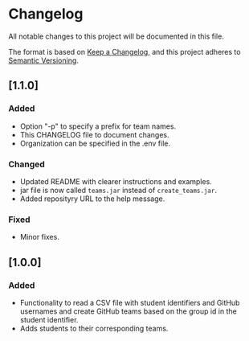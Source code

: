 # Changelog

All notable changes to this project will be documented in this file.

The format is based on [Keep a Changelog](https://keepachangelog.com/en/1.1.0/),
and this project adheres to [Semantic Versioning](https://semver.org/spec/v2.0.0.html).

## [1.1.0]

### Added

- Option "-p" to specify a prefix for team names.
- This CHANGELOG file to document changes.
- Organization can be specified in the .env file.

### Changed

- Updated README with clearer instructions and examples.
- jar file is now called `teams.jar` instead of `create_teams.jar`.
- Added reposityry URL to the help message.

### Fixed

- Minor fixes.


## [1.0.0]


### Added

- Functionality to read a CSV file with student identifiers and GitHub usernames and create GitHub teams based on the group id in the student identifier.
- Adds students to their corresponding teams.
